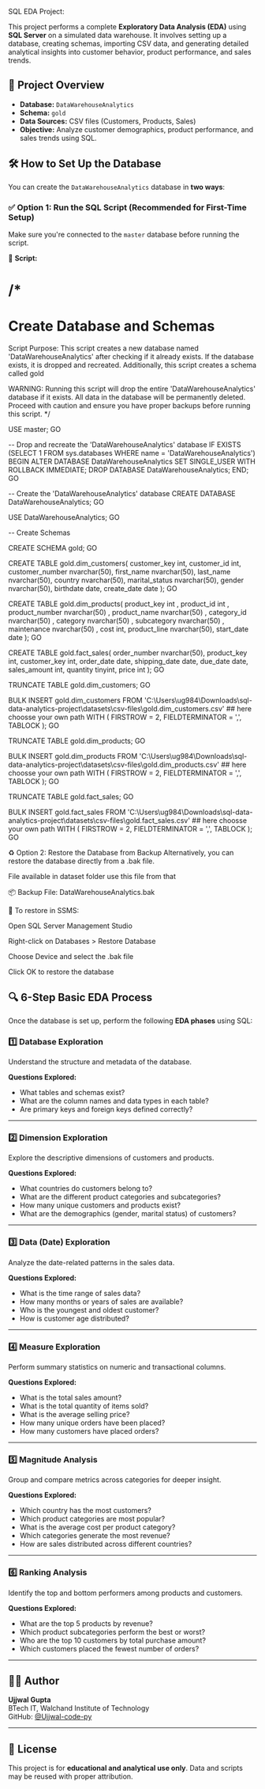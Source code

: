  SQL EDA Project:

 This project performs a complete **Exploratory Data Analysis (EDA)** using **SQL Server** on a simulated data warehouse. It involves setting up a database, creating schemas, 
 importing CSV data, and generating detailed analytical insights into customer behavior, product performance, and sales trends.

 ## 📌 Project Overview

- **Database:** `DataWarehouseAnalytics`
- **Schema:** `gold`
- **Data Sources:** CSV files (Customers, Products, Sales)
- **Objective:** Analyze customer demographics, product performance, and sales trends using SQL.

## 🛠️ How to Set Up the Database
You can create the `DataWarehouseAnalytics` database in **two ways**:

### ✅ Option 1: Run the SQL Script (Recommended for First-Time Setup)
Make sure you're connected to the `master` database before running the script.


📄 **Script:**


/*
=============================================================
Create Database and Schemas
=============================================================
Script Purpose:
    This script creates a new database named 'DataWarehouseAnalytics' after checking if it already exists. 
    If the database exists, it is dropped and recreated. Additionally, this script creates a schema called gold
	
WARNING:
    Running this script will drop the entire 'DataWarehouseAnalytics' database if it exists. 
    All data in the database will be permanently deleted. Proceed with caution 
    and ensure you have proper backups before running this script.
*/

USE master;
GO

-- Drop and recreate the 'DataWarehouseAnalytics' database
IF EXISTS (SELECT 1 FROM sys.databases WHERE name = 'DataWarehouseAnalytics')
BEGIN
    ALTER DATABASE DataWarehouseAnalytics SET SINGLE_USER WITH ROLLBACK IMMEDIATE;
    DROP DATABASE DataWarehouseAnalytics;
END;
GO

-- Create the 'DataWarehouseAnalytics' database
CREATE DATABASE DataWarehouseAnalytics;
GO

USE DataWarehouseAnalytics;
GO

-- Create Schemas

CREATE SCHEMA gold;
GO

CREATE TABLE gold.dim_customers(
	customer_key int,
	customer_id int,
	customer_number nvarchar(50),
	first_name nvarchar(50),
	last_name nvarchar(50),
	country nvarchar(50),
	marital_status nvarchar(50),
	gender nvarchar(50),
	birthdate date,
	create_date date
);
GO

CREATE TABLE gold.dim_products(
	product_key int ,
	product_id int ,
	product_number nvarchar(50) ,
	product_name nvarchar(50) ,
	category_id nvarchar(50) ,
	category nvarchar(50) ,
	subcategory nvarchar(50) ,
	maintenance nvarchar(50) ,
	cost int,
	product_line nvarchar(50),
	start_date date 
);
GO

CREATE TABLE gold.fact_sales(
	order_number nvarchar(50),
	product_key int,
	customer_key int,
	order_date date,
	shipping_date date,
	due_date date,
	sales_amount int,
	quantity tinyint,
	price int 
);
GO

TRUNCATE TABLE gold.dim_customers;
GO

BULK INSERT gold.dim_customers
FROM 'C:\Users\ug984\Downloads\sql-data-analytics-project\datasets\csv-files\gold.dim_customers.csv' ## here choosse your own path 
WITH (
	FIRSTROW = 2,
	FIELDTERMINATOR = ',',
	TABLOCK
);
GO

TRUNCATE TABLE gold.dim_products;
GO

BULK INSERT gold.dim_products
FROM 'C:\Users\ug984\Downloads\sql-data-analytics-project\datasets\csv-files\gold.dim_products.csv' ## here choosse your own path 
WITH (
	FIRSTROW = 2,
	FIELDTERMINATOR = ',',
	TABLOCK
);
GO

TRUNCATE TABLE gold.fact_sales;
GO

BULK INSERT gold.fact_sales
FROM 'C:\Users\ug984\Downloads\sql-data-analytics-project\datasets\csv-files\gold.fact_sales.csv'  ## here choosse your own path 
WITH (
	FIRSTROW = 2,
	FIELDTERMINATOR = ',',
	TABLOCK
);
GO

♻️ Option 2: Restore the Database from Backup
Alternatively, you can restore the database directly from a .bak file.

File available in dataset folder use this file from that

📦 Backup File: DataWarehouseAnalytics.bak 

🔧 To restore in SSMS:

Open SQL Server Management Studio

Right-click on Databases > Restore Database

Choose Device and select the .bak file

Click OK to restore the database


## 🔍 6-Step Basic EDA Process

Once the database is set up, perform the following **EDA phases** using SQL:

### 1️⃣ Database Exploration

Understand the structure and metadata of the database.

**Questions Explored:**
- What tables and schemas exist?
- What are the column names and data types in each table?
- Are primary keys and foreign keys defined correctly?

---

### 2️⃣ Dimension Exploration

Explore the descriptive dimensions of customers and products.

**Questions Explored:**
- What countries do customers belong to?
- What are the different product categories and subcategories?
- How many unique customers and products exist?
- What are the demographics (gender, marital status) of customers?

---

### 3️⃣ Data (Date) Exploration

Analyze the date-related patterns in the sales data.

**Questions Explored:**
- What is the time range of sales data?
- How many months or years of sales are available?
- Who is the youngest and oldest customer?
- How is customer age distributed?

---

### 4️⃣ Measure Exploration

Perform summary statistics on numeric and transactional columns.

**Questions Explored:**
- What is the total sales amount?
- What is the total quantity of items sold?
- What is the average selling price?
- How many unique orders have been placed?
- How many customers have placed orders?

---

### 5️⃣ Magnitude Analysis

Group and compare metrics across categories for deeper insight.

**Questions Explored:**
- Which country has the most customers?
- Which product categories are most popular?
- What is the average cost per product category?
- Which categories generate the most revenue?
- How are sales distributed across different countries?

---

### 6️⃣ Ranking Analysis

Identify the top and bottom performers among products and customers.

**Questions Explored:**
- What are the top 5 products by revenue?
- Which product subcategories perform the best or worst?
- Who are the top 10 customers by total purchase amount?
- Which customers placed the fewest number of orders?

---

## 👨‍💻 Author

**Ujjwal Gupta**  
BTech IT, Walchand Institute of Technology  
GitHub: [@Ujjwal-code-py](https://github.com/Ujjwal-code-py)

---

## 📃 License

This project is for **educational and analytical use only**. Data and scripts may be reused with proper attribution.
